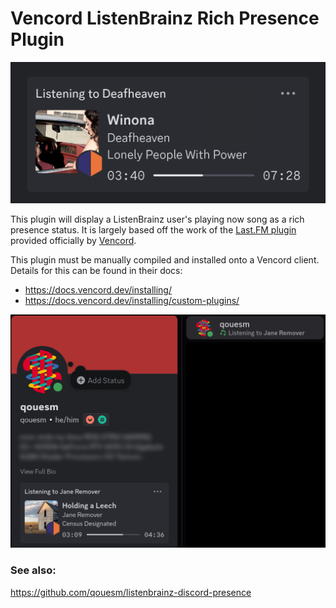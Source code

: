# Vencord ListenBrainz Rich Presence Plugin

<img src=".github/img/status.png" width="800" />

This plugin will display a ListenBrainz user's playing now song as a rich presence status.
It is largely based off the work of the [Last.FM plugin](https://github.com/Vendicated/Vencord/blob/main/src/plugins/lastfm/index.tsx) provided officially by [Vencord](https://vencord.dev/).

This plugin must be manually compiled and installed onto a Vencord client.
Details for this can be found in their docs:
- https://docs.vencord.dev/installing/
- https://docs.vencord.dev/installing/custom-plugins/

<img src=".github/img/full-status.png" width="800" />

### See also:
https://github.com/qouesm/listenbrainz-discord-presence
